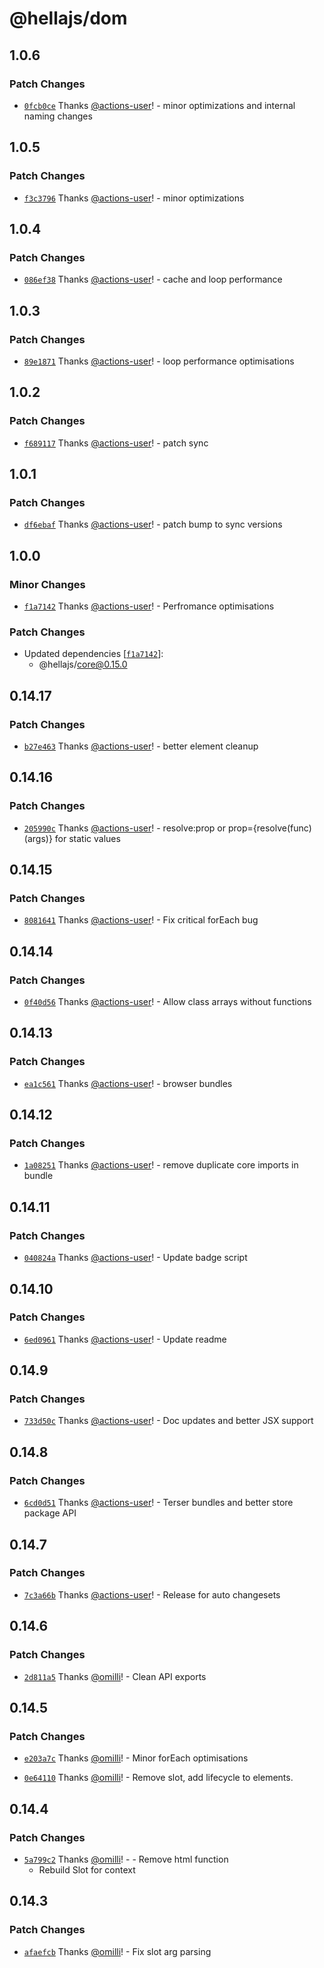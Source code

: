 # @hellajs/dom

## 1.0.6

### Patch Changes

- [`0fcb0ce`](https://github.com/omilli/hellajs/commit/0fcb0cec3737a2f41cb0f63d1a38393ace429fed) Thanks [@actions-user](https://github.com/actions-user)! - minor optimizations and internal naming changes

## 1.0.5

### Patch Changes

- [`f3c3796`](https://github.com/omilli/hellajs/commit/f3c37963439a58daa0febb102f0a567fa255985c) Thanks [@actions-user](https://github.com/actions-user)! - minor optimizations

## 1.0.4

### Patch Changes

- [`086ef38`](https://github.com/omilli/hellajs/commit/086ef38c808539f8bbe051d77e2ae1b7c45ebb58) Thanks [@actions-user](https://github.com/actions-user)! - cache and loop performance

## 1.0.3

### Patch Changes

- [`89e1871`](https://github.com/omilli/hellajs/commit/89e1871e432349b9ff2edbf82ce24b0a22ebf6ff) Thanks [@actions-user](https://github.com/actions-user)! - loop performance optimisations

## 1.0.2

### Patch Changes

- [`f689117`](https://github.com/omilli/hellajs/commit/f689117a0c059fe4cefa5f5aaab77ad65d7b897f) Thanks [@actions-user](https://github.com/actions-user)! - patch sync

## 1.0.1

### Patch Changes

- [`df6ebaf`](https://github.com/omilli/hellajs/commit/df6ebaf17134ba63af189da1c976e47cb9a587ef) Thanks [@actions-user](https://github.com/actions-user)! - patch bump to sync versions

## 1.0.0

### Minor Changes

- [`f1a7142`](https://github.com/omilli/hellajs/commit/f1a714203be88a7e7e7a3bd8bd6617dd10f35719) Thanks [@actions-user](https://github.com/actions-user)! - Perfromance optimisations

### Patch Changes

- Updated dependencies [[`f1a7142`](https://github.com/omilli/hellajs/commit/f1a714203be88a7e7e7a3bd8bd6617dd10f35719)]:
  - @hellajs/core@0.15.0

## 0.14.17

### Patch Changes

- [`b27e463`](https://github.com/omilli/hellajs/commit/b27e4630da6e993718bc6c6f12d3b83b4fda8985) Thanks [@actions-user](https://github.com/actions-user)! - better element cleanup

## 0.14.16

### Patch Changes

- [`205990c`](https://github.com/omilli/hellajs/commit/205990c47c16ba59f00a761b8343bbf9feff30fd) Thanks [@actions-user](https://github.com/actions-user)! - resolve:prop or prop={resolve(func)(args)} for static values

## 0.14.15

### Patch Changes

- [`8081641`](https://github.com/omilli/hellajs/commit/8081641a406f489a84a5639a73f711b880fc2713) Thanks [@actions-user](https://github.com/actions-user)! - Fix critical forEach bug

## 0.14.14

### Patch Changes

- [`0f40d56`](https://github.com/omilli/hellajs/commit/0f40d5647b086102cad6eac780b10971e388a99c) Thanks [@actions-user](https://github.com/actions-user)! - Allow class arrays without functions

## 0.14.13

### Patch Changes

- [`ea1c561`](https://github.com/omilli/hellajs/commit/ea1c561fe1665ecbd6c8bebcbfb90fab22283960) Thanks [@actions-user](https://github.com/actions-user)! - browser bundles

## 0.14.12

### Patch Changes

- [`1a08251`](https://github.com/omilli/hellajs/commit/1a0825113ed62d8dad3c4743bd1cf85db39ade5d) Thanks [@actions-user](https://github.com/actions-user)! - remove duplicate core imports in bundle

## 0.14.11

### Patch Changes

- [`040824a`](https://github.com/omilli/hellajs/commit/040824a2920648485a70193db80e3df5dd89b96f) Thanks [@actions-user](https://github.com/actions-user)! - Update badge script

## 0.14.10

### Patch Changes

- [`6ed0961`](https://github.com/omilli/hellajs/commit/6ed0961124abe05b839f679e0ca82598b2cbf87c) Thanks [@actions-user](https://github.com/actions-user)! - Update readme

## 0.14.9

### Patch Changes

- [`733d50c`](https://github.com/omilli/hellajs/commit/733d50c8e475c5b4471a23903c2b9022c80b0e38) Thanks [@actions-user](https://github.com/actions-user)! - Doc updates and better JSX support

## 0.14.8

### Patch Changes

- [`6cd0d51`](https://github.com/omilli/hellajs/commit/6cd0d517f27c97b762e7a83145ad4fb15d66778d) Thanks [@actions-user](https://github.com/actions-user)! - Terser bundles and better store package API

## 0.14.7

### Patch Changes

- [`7c3a66b`](https://github.com/omilli/hellajs/commit/7c3a66bd4b3c7ea2c577030be122018253580824) Thanks [@actions-user](https://github.com/actions-user)! - Release for auto changesets

## 0.14.6

### Patch Changes

- [`2d811a5`](https://github.com/omilli/hellajs/commit/2d811a59a99acb5fb90e1885e28c331ef308aab4) Thanks [@omilli](https://github.com/omilli)! - Clean API exports

## 0.14.5

### Patch Changes

- [`e203a7c`](https://github.com/omilli/hellajs/commit/e203a7c1e067a28eb2d97efa151a4b3b7f022dfc) Thanks [@omilli](https://github.com/omilli)! - Minor forEach optimisations

- [`0e64110`](https://github.com/omilli/hellajs/commit/0e6411044a6e7cb2edc1cc930fa4a433899bf348) Thanks [@omilli](https://github.com/omilli)! - Remove slot, add lifecycle to elements.

## 0.14.4

### Patch Changes

- [`5a799c2`](https://github.com/omilli/hellajs/commit/5a799c285203882a622ac672597b5a799fa1628d) Thanks [@omilli](https://github.com/omilli)! - - Remove html function
  - Rebuild Slot for context

## 0.14.3

### Patch Changes

- [`afaefcb`](https://github.com/omilli/hellajs/commit/afaefcb3bd02b1229c7bc9e621c47efb74e21b56) Thanks [@omilli](https://github.com/omilli)! - Fix slot arg parsing
